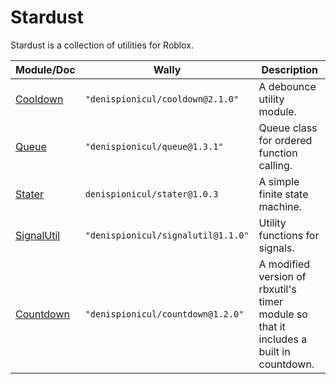 # Stardust

Stardust is a collection of utilities for Roblox.

| Module/Doc | Wally | Description |
| --- | --- | --- |
| [Cooldown](https://denispionicul.github.io/Stardust/api/Cooldown) | `"denispionicul/cooldown@2.1.0"` | A debounce utility module. |
| [Queue](https://denispionicul.github.io/Stardust/api/Queue) | `"denispionicul/queue@1.3.1"` | Queue class for ordered function calling. |
| [Stater](https://denispionicul.github.io/Stardust/api/Stater) | `denispionicul/stater@1.0.3` | A simple finite state machine. |
| [SignalUtil](https://denispionicul.github.io/Stardust/api/SignalUtil) | `"denispionicul/signalutil@1.1.0"` | Utility functions for signals. |
| [Countdown](https://denispionicul.github.io/Stardust/api/Countdown) | `"denispionicul/countdown@1.2.0"` | A modified version of rbxutil's timer module so that it includes a built in countdown. |
